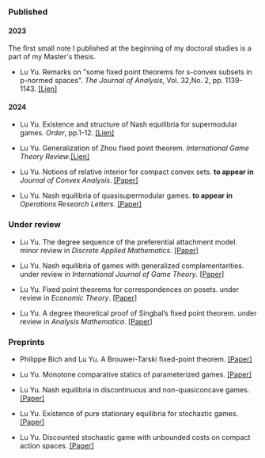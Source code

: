 ### Published
#### 2023 

The first small note I published at the beginning of my doctoral studies is a part of my Master's thesis.

- Lu Yu. Remarks on "some fixed point theorems for s-convex subsets in p-normed spaces". _The Journal of Analysis_, Vol. 32,No. 2, pp. 1139-1143. [[Lien]](https://link.springer.com/article/10.1007/s41478-023-00678-0)
#### 2024
- Lu Yu. Existence and structure of Nash equilibria for supermodular games. _Order_, pp.1-12. [[Lien]](https://link.springer.com/article/10.1007/s11083-024-09686-6)

- Lu Yu. Generalization of Zhou fixed point theorem. _International Game Theory Review_.[[Lien]](../static/pp1.pdf)

- Lu Yu. Notions of relative interior for compact convex sets. <strong>to appear in</strong> _Journal of Convex Analysis_. [[Paper]](https://doi.org/10.13225/j.cnki.jccs.2023.0095)

- Lu Yu. Nash equilibria of quasisupermodular games. <strong>to appear in</strong> _Operations Research Letters_. [[Paper]](https://doi.org/10.13225/j.cnki.jccs.2022.0680)
### Under review
- Lu Yu. The degree sequence of the preferential attachment model. minor review in _Discrete Applied Mathematics_. [[Paper]](https://doi.org/10.1109/LCOMM.2021.3081593)

- Lu Yu. Nash equilibria of games with generalized complementarities. under review in _International Journal of Game Theory_. [[Paper]](https://doi.org/10.1109/LCOMM.2021.3081593)

- Lu Yu. Fixed point theorems for correspondences on posets. under review in _Economic Theory_. [[Paper]](https://doi.org/10.1109/LCOMM.2021.3081593)

- Lu Yu. A degree theoretical proof of Singbal’s fixed point theorem. under review in _Analysis Mathematica_. [[Paper]](https://doi.org/10.1109/LCOMM.2021.3081593)

### Preprints
- Philippe Bich and Lu Yu. A Brouwer-Tarski fixed-point theorem. [[Paper]](https://doi.org/10.1109/LCOMM.2021.3081593)

- Lu Yu. Monotone comparative statics of parameterized  games. [[Paper]](https://doi.org/10.1109/LCOMM.2021.3081593)

- Lu Yu. Nash equilibria in discontinuous and non-quasiconcave games. [[Paper]](https://doi.org/10.1109/LCOMM.2021.3081593)

- Lu Yu. Existence of pure stationary equilibria for stochastic games. [[Paper]](https://doi.org/10.1109/LCOMM.2021.3081593)

- Lu Yu. Discounted stochastic game with unbounded costs on compact action spaces. [[Paper]](https://doi.org/10.1109/LCOMM.2021.3081593)

